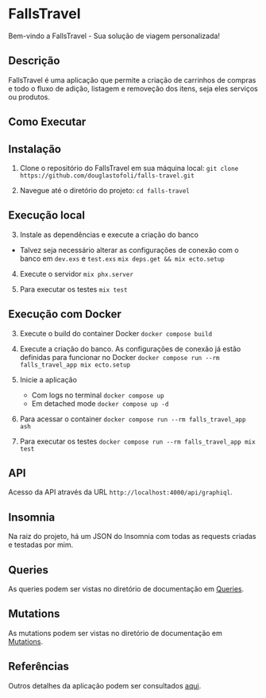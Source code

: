 # FallsTravel

Bem-vindo a FallsTravel - Sua solução de viagem personalizada!

## Descrição

FallsTravel é uma aplicação que permite a criação de carrinhos de compras e todo o fluxo de adição, listagem e removeção dos itens, seja eles serviços ou produtos.

## Como Executar

## Instalação

1. Clone o repositório do FallsTravel em sua máquina local:
   `git clone https://github.com/douglastofoli/falls-travel.git`

2. Navegue até o diretório do projeto:
   `cd falls-travel`

## Execução local

3. Instale as dependências e execute a criação do banco

- Talvez seja necessário alterar as configurações de conexão com o banco em `dev.exs` e `test.exs`
  `mix deps.get && mix ecto.setup`

4. Execute o servidor
   `mix phx.server`

5. Para executar os testes
   `mix test`

## Execução com Docker

3. Execute o build do container Docker
   `docker compose build`

4. Execute a criação do banco. As configurações de conexão já estão definidas para funcionar no Docker
   `docker compose run --rm falls_travel_app mix ecto.setup`

5. Inicie a aplicação

   - Com logs no terminal
     `docker compose up`
   - Em detached mode
     `docker compose up -d`

6. Para acessar o container
   `docker compose run --rm falls_travel_app ash`

7. Para executar os testes
   `docker compose run --rm falls_travel_app mix test`

## API

Acesso da API através da URL `http://localhost:4000/api/graphiql`.

## Insomnia

Na raiz do projeto, há um JSON do Insomnia com todas as requests criadas e testadas por mim.

## Queries

As queries podem ser vistas no diretório de documentação em [Queries](https://github.com/douglastofoli/falls-travel/blob/main/docs/queries.md).

## Mutations

As mutations podem ser vistas no diretório de documentação em [Mutations](https://github.com/douglastofoli/falls-travel/blob/main/docs/mutations.md).

## Referências

Outros detalhes da aplicação podem ser consultados [aqui](https://github.com/douglastofoli/falls-travel/blob/main/docs/references.md).
